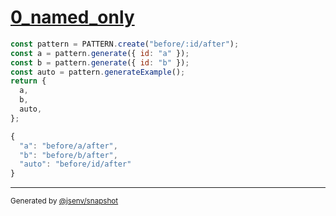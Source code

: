 # [0_named_only](../../pattern.test.mjs#L5)

```js
const pattern = PATTERN.create("before/:id/after");
const a = pattern.generate({ id: "a" });
const b = pattern.generate({ id: "b" });
const auto = pattern.generateExample();
return {
  a,
  b,
  auto,
};
```

```js
{
  "a": "before/a/after",
  "b": "before/b/after",
  "auto": "before/id/after"
}
```

---

<sub>
  Generated by <a href="https://github.com/jsenv/core/tree/main/packages/independent/snapshot">@jsenv/snapshot</a>
</sub>
